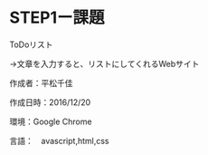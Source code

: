 STEP1ー課題
===========
ToDoリスト

→文章を入力すると、リストにしてくれるWebサイト


作成者：平松千佳

作成日時：2016/12/20

環境：Google Chrome

言語：　avascript,html,css


